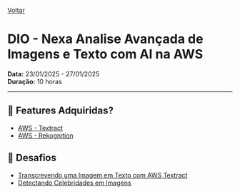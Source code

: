 [Voltar](./../README.md)
# DIO - Nexa Analise Avançada de Imagens e Texto com AI na AWS
**Data:** 23/01/2025 - 27/01/2025</br>
**Duração:** 10 horas
<hr/>

## 🤩 Features Adquiridas?
* [AWS - Textract](.//docs/aws-textract.md)
* [AWS - Rekognition](.//docs/aws-rekognition.md)
## 🔰 Desafios

* [Transcrevendo uma Imagem em Texto com AWS Textract](./challenges/ocr_lista_escolar/README.md)
* [Detectando Celebridades em Imagens](./challenges/rekognition_celebrities/README.md)